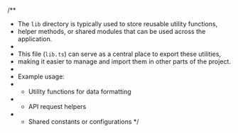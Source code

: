 /\*\*

- The `lib` directory is typically used to store reusable utility functions,
- helper methods, or shared modules that can be used across the application.
-
- This file (`lib.ts`) can serve as a central place to export these utilities,
- making it easier to manage and import them in other parts of the project.
-
- Example usage:
- - Utility functions for data formatting
- - API request helpers
- - Shared constants or configurations
    \*/
